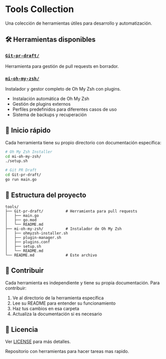 # Tools Collection

Una colección de herramientas útiles para desarrollo y automatización.

## 🛠️ Herramientas disponibles

### [`Git-pr-draft/`](./Git-pr-draft/)

Herramienta para gestión de pull requests en borrador.

### [`mi-oh-my-zsh/`](./mi-oh-my-zsh/)

Instalador y gestor completo de Oh My Zsh con plugins.

- Instalación automática de Oh My Zsh
- Gestión de plugins externos
- Perfiles predefinidos para diferentes casos de uso
- Sistema de backups y recuperación

## 🚀 Inicio rápido

Cada herramienta tiene su propio directorio con documentación específica:

```bash
# Oh My Zsh Installer
cd mi-oh-my-zsh/
./setup.sh

# Git PR Draft
cd Git-pr-draft/
go run main.go
```

## 📁 Estructura del proyecto

```
tools/
├── Git-pr-draft/          # Herramienta para pull requests
│   ├── main.go
│   ├── go.mod
│   └── README.md
├── mi-oh-my-zsh/          # Instalador de Oh My Zsh
│   ├── ohmyzsh-installer.sh
│   ├── plugin-manager.sh
│   ├── plugins.conf
│   ├── setup.sh
│   └── README.md
└── README.md              # Este archivo
```

## 🤝 Contribuir

Cada herramienta es independiente y tiene su propia documentación. Para contribuir:

1. Ve al directorio de la herramienta específica
2. Lee su README para entender su funcionamiento
3. Haz tus cambios en esa carpeta
4. Actualiza la documentación si es necesario

## 📄 Licencia

Ver [LICENSE](./LICENSE) para más detalles.

Repositorio con herramientas para hacer tareas mas rapido.
